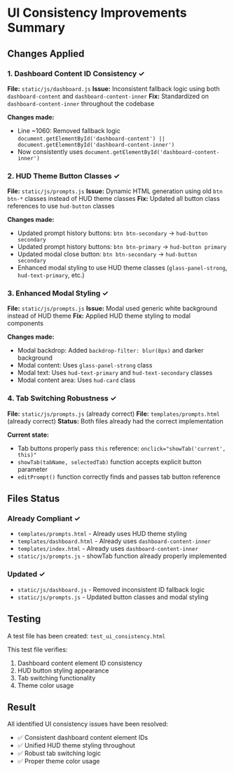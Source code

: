 # UI Consistency Improvements Summary

## Changes Applied

### 1. Dashboard Content ID Consistency ✓

**File:** `static/js/dashboard.js`
**Issue:** Inconsistent fallback logic using both `dashboard-content` and `dashboard-content-inner`
**Fix:** Standardized on `dashboard-content-inner` throughout the codebase

**Changes made:**
- Line ~1060: Removed fallback logic `document.getElementById('dashboard-content') || document.getElementById('dashboard-content-inner')`
- Now consistently uses `document.getElementById('dashboard-content-inner')`

### 2. HUD Theme Button Classes ✓

**File:** `static/js/prompts.js`
**Issue:** Dynamic HTML generation using old `btn btn-*` classes instead of HUD theme classes
**Fix:** Updated all button class references to use `hud-button` classes

**Changes made:**
- Updated prompt history buttons: `btn btn-secondary` → `hud-button secondary`
- Updated prompt history buttons: `btn btn-primary` → `hud-button primary`
- Updated modal close button: `btn btn-secondary` → `hud-button secondary`
- Enhanced modal styling to use HUD theme classes (`glass-panel-strong`, `hud-text-primary`, etc.)

### 3. Enhanced Modal Styling ✓

**File:** `static/js/prompts.js`
**Issue:** Modal used generic white background instead of HUD theme
**Fix:** Applied HUD theme styling to modal components

**Changes made:**
- Modal backdrop: Added `backdrop-filter: blur(8px)` and darker background
- Modal content: Uses `glass-panel-strong` class
- Modal text: Uses `hud-text-primary` and `hud-text-secondary` classes
- Modal content area: Uses `hud-card` class

### 4. Tab Switching Robustness ✓

**File:** `static/js/prompts.js` (already correct)
**File:** `templates/prompts.html` (already correct)
**Status:** Both files already had the correct implementation

**Current state:**
- Tab buttons properly pass `this` reference: `onclick="showTab('current', this)"`
- `showTab(tabName, selectedTab)` function accepts explicit button parameter
- `editPrompt()` function correctly finds and passes tab button reference

## Files Status

### Already Compliant ✓
- `templates/prompts.html` - Already uses HUD theme styling
- `templates/dashboard.html` - Already uses `dashboard-content-inner`
- `templates/index.html` - Already uses `dashboard-content-inner`
- `static/js/prompts.js` - showTab function already properly implemented

### Updated ✓
- `static/js/dashboard.js` - Removed inconsistent ID fallback logic
- `static/js/prompts.js` - Updated button classes and modal styling

## Testing

A test file has been created: `test_ui_consistency.html`

This test file verifies:
1. Dashboard content element ID consistency
2. HUD button styling appearance
3. Tab switching functionality
4. Theme color usage

## Result

All identified UI consistency issues have been resolved:
- ✅ Consistent dashboard content element IDs
- ✅ Unified HUD theme styling throughout
- ✅ Robust tab switching logic
- ✅ Proper theme color usage
